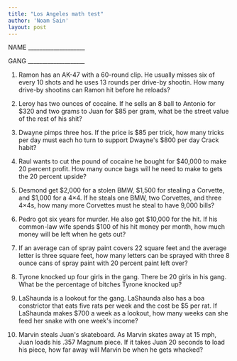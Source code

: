 ```yaml
---
title: "Los Angeles math test"
author: 'Noam Sain'
layout: post
---
```


NAME \_\_\_\_\_\_\_\_\_\_\_\_\_\_\_\_\_\_\_\_

GANG \_\_\_\_\_\_\_\_\_\_\_\_\_\_\_\_\_\_\_\_

1. Ramon has an AK-47 with a 60-round clip. He usually misses six of every 10 shots and he uses 13 rounds per drive-by shootin. How many drive-by shootins can Ramon hit before he reloads?

2. Leroy has two ounces of cocaine. If he sells an 8 ball to Antonio for $320 and two grams to Juan for $85 per gram, what be the street value of the rest of his shit?

3. Dwayne pimps three hos. If the price is $85 per trick, how many tricks per day must each ho turn to support Dwayne's $800 per day Crack habit?

4. Raul wants to cut the pound of cocaine he bought for $40,000 to make 20 percent profit. How many ounce bags will he need to make to gets the 20 percent upside?

5. Desmond get $2,000 for a stolen BMW, $1,500 for stealing a Corvette, and $1,000 for a 4×4. If he steals one BMW, two Corvettes, and three 4×4s, how many more Corvettes must he steal to have 9,000 bills?

6. Pedro got six years for murder. He also got $10,000 for the hit. If his common-law wife spends $100 of his hit money per month, how much money will be left when he gets out?

7. If an average can of spray paint covers 22 square feet and the average letter is three square feet, how many letters can be sprayed with three 8 ounce cans of spray paint with 20 percent paint left over?

8. Tyrone knocked up four girls in the gang. There be 20 girls in his gang. What be the percentage of bitches Tyrone knocked up?

9. LaShaunda is a lookout for the gang. LaShaunda also has a boa constrictor that eats five rats per week and the cost be $5 per rat. If LaShaunda makes $700 a week as a lookout, how many weeks can she feed her snake with one week's income?

10. Marvin steals Juan's skateboard. As Marvin skates away at 15 mph, Juan loads his .357 Magnum piece. If it takes Juan 20 seconds to load his piece, how far away will Marvin be when he gets whacked?
